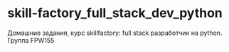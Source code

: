 # skill-factory_full_stack_dev_python
Домашние задания, курс skillfactory: full stack разработчик на python. Группа FPW155
